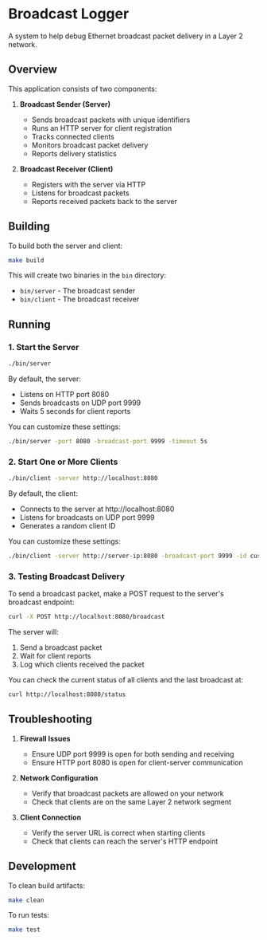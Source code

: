 # Broadcast Logger

A system to help debug Ethernet broadcast packet delivery in a Layer 2 network.

## Overview

This application consists of two components:

1. **Broadcast Sender (Server)**
   - Sends broadcast packets with unique identifiers
   - Runs an HTTP server for client registration
   - Tracks connected clients
   - Monitors broadcast packet delivery
   - Reports delivery statistics

2. **Broadcast Receiver (Client)**
   - Registers with the server via HTTP
   - Listens for broadcast packets
   - Reports received packets back to the server

## Building

To build both the server and client:

```bash
make build
```

This will create two binaries in the `bin` directory:
- `bin/server` - The broadcast sender
- `bin/client` - The broadcast receiver

## Running

### 1. Start the Server

```bash
./bin/server
```

By default, the server:
- Listens on HTTP port 8080
- Sends broadcasts on UDP port 9999
- Waits 5 seconds for client reports

You can customize these settings:
```bash
./bin/server -port 8080 -broadcast-port 9999 -timeout 5s
```

### 2. Start One or More Clients

```bash
./bin/client -server http://localhost:8080
```

By default, the client:
- Connects to the server at http://localhost:8080
- Listens for broadcasts on UDP port 9999
- Generates a random client ID

You can customize these settings:
```bash
./bin/client -server http://server-ip:8080 -broadcast-port 9999 -id custom-client-id
```

### 3. Testing Broadcast Delivery

To send a broadcast packet, make a POST request to the server's broadcast endpoint:

```bash
curl -X POST http://localhost:8080/broadcast
```

The server will:
1. Send a broadcast packet
2. Wait for client reports
3. Log which clients received the packet

You can check the current status of all clients and the last broadcast at:

```bash
curl http://localhost:8080/status
```

## Troubleshooting

1. **Firewall Issues**
   - Ensure UDP port 9999 is open for both sending and receiving
   - Ensure HTTP port 8080 is open for client-server communication

2. **Network Configuration**
   - Verify that broadcast packets are allowed on your network
   - Check that clients are on the same Layer 2 network segment

3. **Client Connection**
   - Verify the server URL is correct when starting clients
   - Check that clients can reach the server's HTTP endpoint

## Development

To clean build artifacts:
```bash
make clean
```

To run tests:
```bash
make test
```

